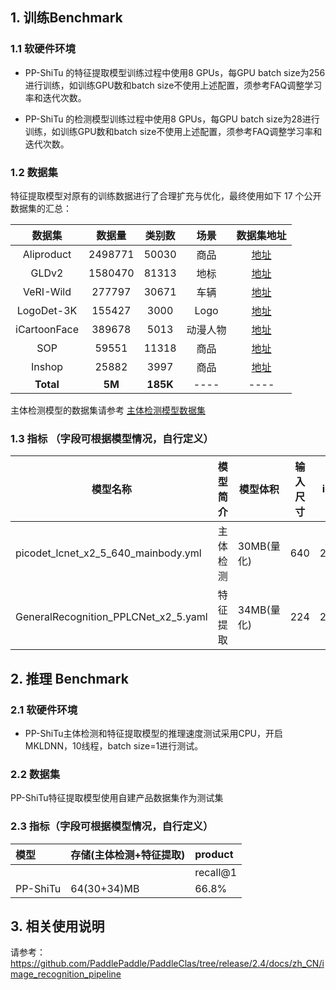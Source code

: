 ## 1. 训练Benchmark

### 1.1 软硬件环境

* PP-ShiTu 的特征提取模型训练过程中使用8 GPUs，每GPU batch size为256进行训练，如训练GPU数和batch size不使用上述配置，须参考FAQ调整学习率和迭代次数。

* PP-ShiTu 的检测模型训练过程中使用8 GPUs，每GPU batch size为28进行训练，如训练GPU数和batch size不使用上述配置，须参考FAQ调整学习率和迭代次数。

### 1.2 数据集
特征提取模型对原有的训练数据进行了合理扩充与优化，最终使用如下 17 个公开数据集的汇总：

|    数据集    | 数据量  |  类别数  |   场景   |                                  数据集地址                                  |
| :----------: | :-----: | :------: | :------: | :--------------------------------------------------------------------------: |
|  Aliproduct  | 2498771 |  50030   |   商品   |  [地址](https://retailvisionworkshop.github.io/recognition_challenge_2020/)  |
|    GLDv2     | 1580470 |  81313   |   地标   |           [地址](https://github.com/cvdfoundation/google-landmark)           |
|  VeRI-Wild   | 277797  |  30671   |   车辆   |                [地址](https://github.com/PKU-IMRE/VERI-Wild)                 |
|  LogoDet-3K  | 155427  |   3000   |   Logo   |          [地址](https://github.com/Wangjing1551/LogoDet-3K-Dataset)          |
| iCartoonFace | 389678  |   5013   | 动漫人物 | [地址](http://challenge.ai.iqiyi.com/detail?raceId=5def69ace9fcf68aef76a75d) |
|     SOP      |  59551  |  11318   |   商品   |          [地址](https://cvgl.stanford.edu/projects/lifted_struct/)           |
|    Inshop    |  25882  |   3997   |   商品   |        [地址](http://mmlab.ie.cuhk.edu.hk/projects/DeepFashion.html)         |
|  **Total**   | **5M**  | **185K** |   ----   |                                     ----                                     |

主体检测模型的数据集请参考 [主体检测模型数据集](https://github.com/PaddlePaddle/PaddleClas/blob/release/2.4/docs/zh_CN/image_recognition_pipeline/mainbody_detection.md#1-%E6%95%B0%E6%8D%AE%E9%9B%86)

### 1.3 指标 （字段可根据模型情况，自行定义）

| 模型名称                             | 模型简介 | 模型体积   | 输入尺寸 | ips |
| ------------------------------------ | -------- | ---------- | -------- | --- |
| picodet_lcnet_x2_5_640_mainbody.yml  | 主体检测 | 30MB(量化) | 640      | 21  |
| GeneralRecognition_PPLCNet_x2_5.yaml | 特征提取 | 34MB(量化) | 224      | 200 |


## 2. 推理 Benchmark

### 2.1 软硬件环境

* PP-ShiTu主体检测和特征提取模型的推理速度测试采用CPU，开启MKLDNN，10线程，batch size=1进行测试。


### 2.2 数据集

PP-ShiTu特征提取模型使用自建产品数据集作为测试集

### 2.3 指标（字段可根据模型情况，自行定义）

| 模型     | 存储(主体检测+特征提取) | product  |
| :------- | :---------------------- | :------- |
|          |                         | recall@1 |
| PP-ShiTu | 64(30+34)MB             | 66.8%    |


## 3. 相关使用说明
请参考：https://github.com/PaddlePaddle/PaddleClas/tree/release/2.4/docs/zh_CN/image_recognition_pipeline
